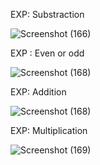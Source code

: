 EXP: Substraction

![Screenshot (166)](https://github.com/Shaiksammera/DWDM-C/assets/112576522/507d5514-a0fa-47a1-b3d4-ce0387d73d70)

EXP : Even or odd

![Screenshot (168)](https://github.com/Shaiksammera/DWDM-C/assets/112576522/95d17cd8-3207-4541-9d4a-7bd8999f747e)

EXP: Addition

![Screenshot (168)](https://github.com/Shaiksammera/DWDM-C/assets/112576522/1e760cff-de04-4c46-839c-c924c2312b15)

EXP: Multiplication

![Screenshot (169)](https://github.com/Shaiksammera/DWDM-C/assets/112576522/9744de1d-b0b5-460e-a078-2a2fdb40b04d)





